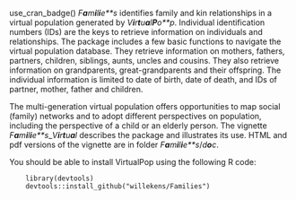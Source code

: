 <!-- badges: start -->

use\_cran\_badge() <!-- badges: end --> *F**a**m**i**l**i**e**s*
identifies family and kin relationships in a virtual population
generated by *V**i**r**t**u**a**l**P**o**p*. Individual identification
numbers (IDs) are the keys to retrieve information on individuals and
relationships. The package includes a few basic functions to navigate
the virtual population database. They retrieve information on mothers,
fathers, partners, children, siblings, aunts, uncles and cousins. They
also retrieve information on grandparents, great-grandparents and their
offspring. The individual information is limited to date of birth, date
of death, and IDs of partner, mother, father and children.

The multi-generation virtual population offers opportunities to map
social (family) networks and to adopt different perspectives on
population, including the perspective of a child or an elderly person.
The vignette *F**a**m**i**l**i**e**s*\_*V**i**r**t**u**a**l* describes
the package and illustrates its use. HTML and pdf versions of the
vignette are in folder *F**a**m**i**l**i**e**s*/*d**o**c*.

You should be able to install VirtualPop using the following R code:

        library(devtools)
        devtools::install_github("willekens/Families")
